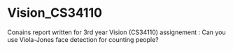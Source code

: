 # Vision_CS34110

Conains report written for 3rd year Vision (CS34110) assignement : Can you use Viola-Jones face detection for counting people?